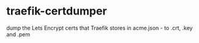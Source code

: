 # traefik-certdumper
dump the Lets Encrypt certs that Traefik stores in acme.json - to .crt, .key and .pem
